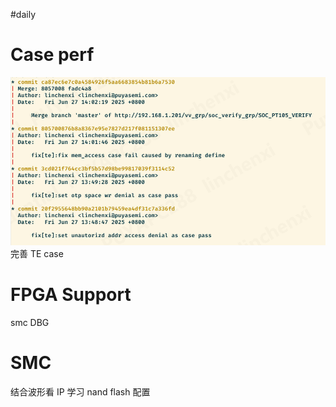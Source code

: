 #daily

# Case perf

![image.png|600](https://raw.githubusercontent.com/lllincx/IMG/master/20250627141021262.png)
完善 TE case

# FPGA Support

smc DBG

# SMC

结合波形看 IP
学习 nand flash 配置
